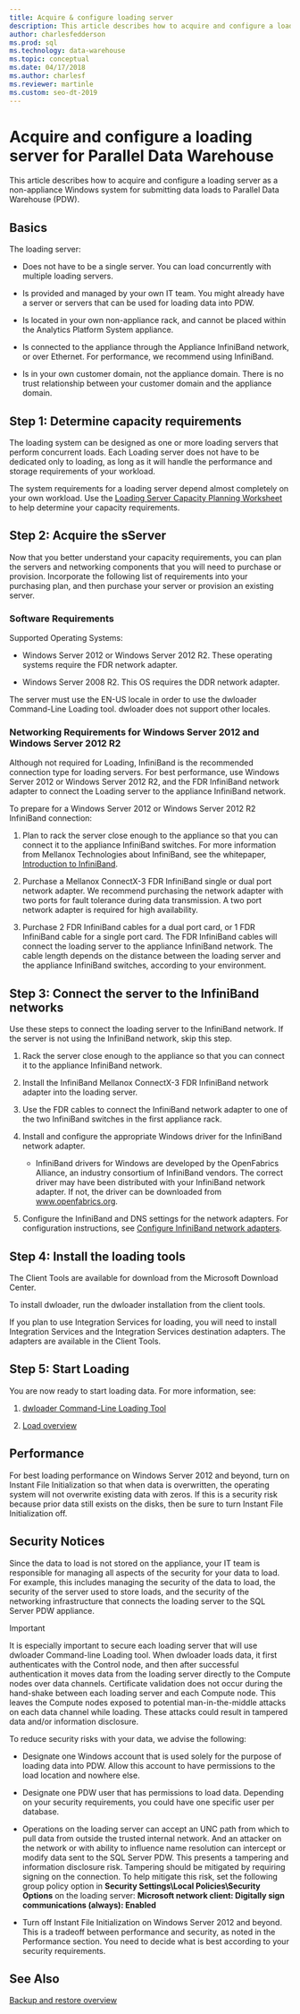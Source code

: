 ```yaml
---
title: Acquire & configure loading server
description: This article describes how to acquire and configure a loading server as a non-appliance Windows system for submitting data loads to Parallel Data Warehouse (PDW). 
author: charlesfedderson 
ms.prod: sql
ms.technology: data-warehouse
ms.topic: conceptual
ms.date: 04/17/2018
ms.author: charlesf
ms.reviewer: martinle
ms.custom: seo-dt-2019
---
```


# Acquire and configure a loading server for Parallel Data Warehouse
This article describes how to acquire and configure a loading server as a non-appliance Windows system for submitting data loads to Parallel Data Warehouse (PDW).  
  
## <a name="Basics"></a>Basics  
The loading server:  
  
-   Does not have to be a single server. You can load concurrently with multiple loading servers.  
  
-   Is provided and managed by your own IT team. You might already have a server or servers that can be used for loading data into PDW.  
  
-   Is located in your own non-appliance rack, and cannot be placed within the Analytics Platform System appliance.  
  
-   Is connected to the appliance through the Appliance InfiniBand network, or over Ethernet. For performance, we recommend using InfiniBand.  
  
-   Is in your own customer domain, not the appliance domain. There is no trust relationship between your customer domain and the appliance domain.  
  
## <a name="Step1"></a>Step 1: Determine capacity requirements  
The loading system can be designed as one or more loading servers that perform concurrent loads. Each Loading server does not have to be dedicated only to loading, as long as it will handle the performance and storage requirements of your workload.  
  
The system requirements for a loading server depend almost completely on your own workload. Use the [Loading Server Capacity Planning Worksheet](loading-server-capacity-planning-worksheet.md) to help determine your capacity requirements.  
  
## <a name="Step2"></a>Step 2: Acquire the sServer  
Now that you better understand your capacity requirements, you can plan the servers and networking components that you will need to purchase or provision. Incorporate the following list of requirements into your purchasing plan, and then purchase your server or provision an existing server.  
  
### <a name="R"></a>Software Requirements  
Supported Operating Systems:  
  
-   Windows Server 2012 or Windows Server 2012 R2. These operating systems require the FDR network adapter.  
  
-   Windows Server 2008 R2. This OS requires the DDR network adapter.  
  
The server must use the EN-US locale in order to use the dwloader Command-Line Loading tool. dwloader does not support other locales.  
  
### Networking Requirements for Windows Server 2012 and Windows Server 2012 R2  
Although not required for Loading, InfiniBand is the recommended connection type for loading servers. For best performance, use Windows Server 2012 or Windows Server 2012 R2, and the FDR InfiniBand network adapter to connect the Loading server to the appliance InfiniBand network.  
  
To prepare for a Windows Server 2012 or Windows Server 2012 R2 InfiniBand connection:  
  
1.  Plan to rack the server close enough to the appliance so that you can connect it to the appliance InfiniBand switches. For more information from Mellanox Technologies about InfiniBand, see the whitepaper, [Introduction to InfiniBand](https://www.mellanox.com/pdf/whitepapers/IB_Intro_WP_190.pdf).  
  
2.  Purchase a Mellanox ConnectX-3 FDR InfiniBand single or dual port network adapter. We recommend purchasing the network adapter with two ports for fault tolerance during data transmission. A two port network adapter is required for high availability.  
  
3.  Purchase 2 FDR InfiniBand cables for a dual port card, or 1 FDR InfiniBand cable for a single port card. The FDR InfiniBand cables will connect the loading server to the appliance InfiniBand network. The cable length depends on the distance between the loading server and the appliance InfiniBand switches, according to your environment.  
  
## <a name="Step3"></a>Step 3: Connect the server to the InfiniBand networks  
Use these steps to connect the loading server to the InfiniBand network. If the server is not using the InfiniBand network, skip this step.  
  
1.  Rack the server close enough to the appliance so that you can connect it to the appliance InfiniBand network.  
  
2.  Install the InfiniBand Mellanox ConnectX-3 FDR InfiniBand network adapter into the loading server.  
  
3.  Use the FDR cables to connect the InfiniBand network adapter to one of the two InfiniBand switches in the first appliance rack.  
  
4.  Install and configure the appropriate Windows driver for the InfiniBand network adapter.  
  
    -   InfiniBand drivers for Windows are developed by the OpenFabrics Alliance, an industry consortium of InfiniBand vendors.  The correct driver may have been distributed with your InfiniBand network adapter. If not, the driver can be downloaded from www.openfabrics.org.  
  
5.  Configure the InfiniBand and DNS settings for the network adapters. For configuration instructions, see [Configure InfiniBand network adapters](configure-infiniband-network-adapters.md).  
  
## <a name="Step4"></a>Step 4: Install the loading tools  
The Client Tools are available for download from the Microsoft Download Center. 

To install dwloader, run the dwloader installation from the client tools.
  
If you plan to use Integration Services for loading, you will need to install Integration Services  and the Integration Services destination adapters. The adapters are available in the Client Tools.

<!-- To install the des[Install Integration Services Destination Adapters](install-integration-services-destination-adapters.md). 
--> 
  
## <a name="Step5"></a>Step 5: Start Loading  
You are now ready to start loading data. For more information, see:  
  
1.  [dwloader Command-Line Loading Tool](dwloader.md)  
  
2.  [Load overview](load-overview.md)  
  
## Performance  
For best loading performance on Windows Server 2012 and beyond, turn on Instant File Initialization so that when data is overwritten, the operating system will not overwrite existing data with zeros. If this is a security risk because prior data still exists on the disks, then be sure to turn Instant File Initialization off.  
  
## <a name="Security"></a>Security Notices  
Since the data to load is not stored on the appliance, your IT team is responsible for managing all aspects of the security for your data to load. For example, this includes managing the security of the data to load, the security of the server used to store loads, and the security of the networking infrastructure that connects the loading server to the SQL Server PDW appliance.  
  
> [!IMPORTANT]  
> It is especially important to secure each loading server that will use dwloader Command-line Loading tool. When dwloader loads data, it first authenticates with the Control node, and then after successful authentication it moves data from the loading server directly to the Compute nodes over data channels. Certificate validation does not occur  during the hand-shake between each loading server and each Compute node. This leaves the Compute nodes exposed to potential man-in-the-middle attacks on each data channel while loading. These attacks could result in tampered data and/or information disclosure.  
  
To reduce security risks with your data, we advise the following:  
  
-   Designate one Windows account that is used solely for the purpose of loading data into PDW. Allow this account to have permissions to the load location and nowhere else.  
  
-   Designate one PDW user that has permissions to load data. Depending on your security requirements, you could have one specific user per database.  
  
-   Operations on the loading server can accept an UNC path from which to pull data from outside the trusted internal network. And an attacker on the network or with ability to influence name resolution can intercept or modify data sent to the SQL Server PDW. This presents a tampering and information disclosure risk. Tampering should be mitigated by requiring signing on the connection. To help mitigate this risk, set the following group policy option in **Security Settings\Local Policies\Security Options** on the loading server:  **Microsoft network client: Digitally sign communications (always): Enabled**  
  
-   Turn off Instant File Initialization on Windows Server 2012 and beyond. This is a tradeoff between performance and security, as noted in the Performance section. You need to decide what is best according to your security requirements.  
  
## See Also  
[Backup and restore overview](backup-and-restore-overview.md)  
  
